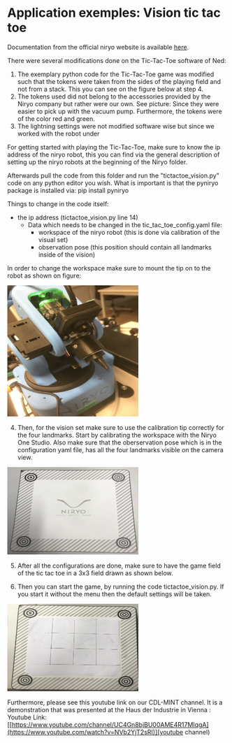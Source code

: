 # Application exemples: Vision tic tac toe

Documentation from the official niryo website is available [here](https://niryo.com/docs/niryo-one/niryo-one-industrial-demonstrators/vision-tic-tac-toe/).

There were several modifications done on the Tic-Tac-Toe software of Ned:

1. The exemplary python code for the Tic-Tac-Toe game was modified such that the tokens were taken from the sides of the playing field and not from a stack. This you can see on the figure below at step 4.
2. The tokens used did not belong to the accessories provided by the Niryo company but rather were our own. See picture:  Since they were easier to pick up with the vacuum pump. Furthermore, the tokens were of the color red and green.
3. The lightning settings were not modified software wise but since we worked with the robot under 



For getting started with playing the Tic-Tac-Toe, make sure to know the ip address of the niryo robot, this you can find via the general description of setting up the niryo robots at the beginning of the Niryo folder.

Afterwards pull the code from this folder and run the "tictactoe_vision.py" code on any python editor you wish. What is important is that the pyniryo package is installed via: pip install pyniryo

Things to change in the code itself: 
- the ip address (tictactoe_vision.py  line 14)
  - Data which needs to be changed in the tic_tac_toe_config.yaml file:
     - workspace of the niryo robot (this is done via calibration of the visual set)
     - observation pose (this position should contain all landmarks inside of the vision)


In order to change the workspace make sure to mount the tip on to the robot as shown on figure:

<img src="calibration_tip.jpeg" width="300" height="300">
     
4. Then, for the vision set make sure to use the calibration tip correctly for the four landmarks. Start by calibrating the workspace with the Niryo One Studio. Also make sure that the oberservation pose which is in the configuration yaml file, has all the four landmarks visible on the camera view.

<img src="visible_landmarks.jpeg"  width="300" height="200">

5. After all the configurations are done, make sure to have the game field of the tic tac toe in a 3x3 field drawn as shown below.


6. Then you can start the game, by running the code tictactoe_vision.py. If you start it without the menu then the default settings will be taken. 


<img src="vision_kit.jpeg"  width="300" height="200">


Furthermore, please see this youtube link on our CDL-MINT channel. It is a demonstration that was presented at the Haus der Industrie in Vienna : Youtube Link: [[https://www.youtube.com/channel/UC4Gn8bjBU00AME4R17MIqgA](https://www.youtube.com/watch?v=NVb2YjT2sRI)](youtube channel)


